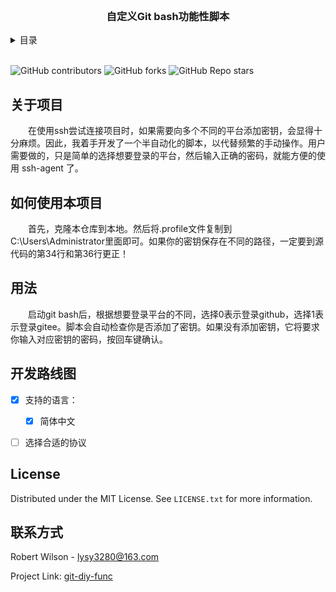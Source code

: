 <!--推荐网站：https:shields.io-->

<!-- PROJECT LOGO -->
<br />
<h3 align="center">自定义Git bash功能性脚本</h3>


<!-- TABLE OF CONTENTS -->
<details>
  <summary>目录</summary>
  <ol>
    <li>
      <a href="#about-the-project">关于项目</a>
    </li>
    <li>
      <a href="#getting-started">如何使用本项目</a>
    </li>
    <li><a href="#usage">用法</a></li>
    <li><a href="#roadmap">Roadmap</a></li>
    <li><a href="#contributing">Contributing</a></li>
    <li><a href="#license">License</a></li>
    <li><a href="#contact">Contact</a></li>
    <li><a href="#acknowledgments">Acknowledgments</a></li>
  </ol>
</details>
<br/>


<!-- PROJECT SHIELDS -->
![GitHub contributors](https://img.shields.io/github/contributors/rainsdm/git-diy-func?color=green)
![GitHub forks](https://img.shields.io/github/forks/rainsdm/git-diy-func?style=flat)
![GitHub Repo stars](https://img.shields.io/github/stars/rainsdm/git-diy-func?style=flat)


<!-- ABOUT THE PROJECT -->
## 关于项目

&emsp;&emsp;在使用ssh尝试连接项目时，如果需要向多个不同的平台添加密钥，会显得十分麻烦。因此，我着手开发了一个半自动化的脚本，以代替频繁的手动操作。用户需要做的，只是简单的选择想要登录的平台，然后输入正确的密码，就能方便的使用 ssh-agent 了。


<!-- GETTING STARTED -->
## 如何使用本项目

&emsp;&emsp;首先，克隆本仓库到本地。然后将.profile文件复制到C:\Users\Administrator里面即可。如果你的密钥保存在不同的路径，一定要到源代码的第34行和第36行更正！


<!-- USAGE EXAMPLES -->
## 用法

&emsp;&emsp;启动git bash后，根据想要登录平台的不同，选择0表示登录github，选择1表示登录gitee。脚本会自动检查你是否添加了密钥。如果没有添加密钥，它将要求你输入对应密钥的密码，按回车键确认。


<!-- ROADMAP -->
## 开发路线图

- [x] 支持的语言：
    - [x] 简体中文
- [ ] 选择合适的协议


<!-- LICENSE -->
## License

Distributed under the MIT License. See `LICENSE.txt` for more information.


<!-- CONTACT -->
## 联系方式

Robert Wilson - lysy3280@163.com

Project Link: [git-diy-func](https://github.com/rainsdm/git-diy-func)

